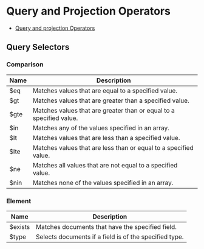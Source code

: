 # Query and Projection Operators

- [Query and projection Operators][1]

## Query Selectors

### Comparison

| Name        | Description           |
| ------------- |-------------| 
| $eq      | Matches values that are equal to a specified value. | 
| $gt	 |   Matches values that are greater than a specified value.     | 
| $gte |	Matches values that are greater than or equal to a specified value.     | 
|$in	 |   Matches any of the values specified in an array.|
|$lt	 |   Matches values that are less than a specified value.|
| $lte |	Matches values that are less than or equal to a specified value. |
|$ne	 |   Matches all values that are not equal to a specified value.|
|$nin |	Matches none of the values specified in an array.|


### Element

| Name        | Description           |
| ------------- |-------------| 
|$exists	|Matches documents that have the specified field.|
|$type	|Selects documents if a field is of the specified type.|


[1]: https://docs.mongodb.com/manual/reference/operator/query/